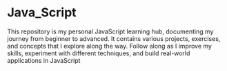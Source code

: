 # Java_Script
This repository is my personal JavaScript learning hub, documenting my journey from beginner to advanced. It contains various projects, exercises, and concepts that I explore along the way. Follow along as I improve my skills, experiment with different techniques, and build real-world applications in JavaScript
